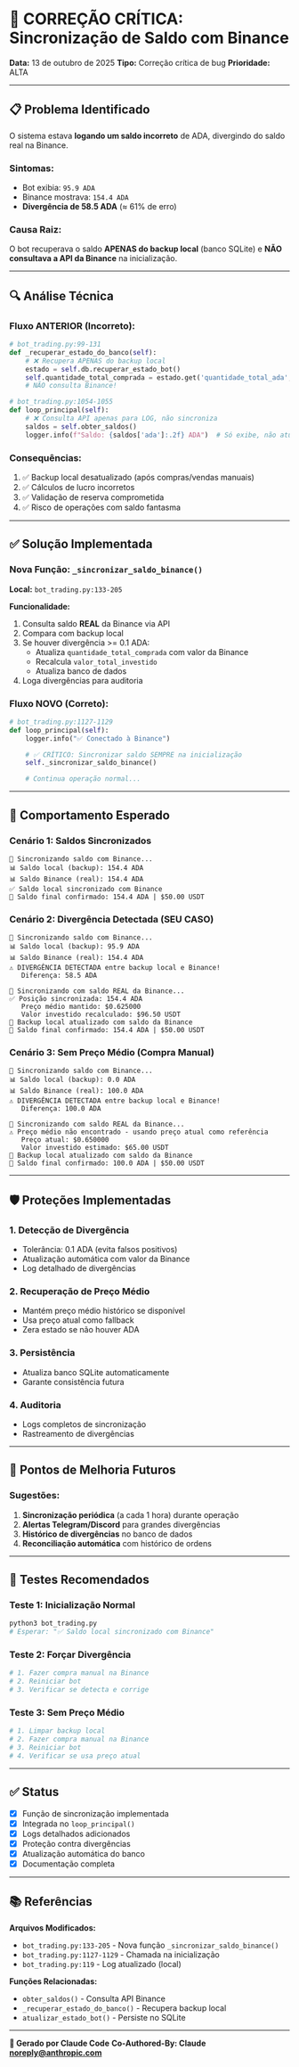 # 🔄 CORREÇÃO CRÍTICA: Sincronização de Saldo com Binance

**Data:** 13 de outubro de 2025
**Tipo:** Correção crítica de bug
**Prioridade:** ALTA

---

## 📋 Problema Identificado

O sistema estava **logando um saldo incorreto** de ADA, divergindo do saldo real na Binance.

### Sintomas:
- Bot exibia: `95.9 ADA`
- Binance mostrava: `154.4 ADA`
- **Divergência de 58.5 ADA** (≈ 61% de erro)

### Causa Raiz:
O bot recuperava o saldo **APENAS do backup local** (banco SQLite) e **NÃO consultava a API da Binance** na inicialização.

---

## 🔍 Análise Técnica

### Fluxo ANTERIOR (Incorreto):

```python
# bot_trading.py:99-131
def _recuperar_estado_do_banco(self):
    # ❌ Recupera APENAS do backup local
    estado = self.db.recuperar_estado_bot()
    self.quantidade_total_comprada = estado.get('quantidade_total_ada', Decimal('0'))
    # NÃO consulta Binance!

# bot_trading.py:1054-1055
def loop_principal(self):
    # ❌ Consulta API apenas para LOG, não sincroniza
    saldos = self.obter_saldos()
    logger.info(f"Saldo: {saldos['ada']:.2f} ADA")  # Só exibe, não atualiza
```

### Consequências:
1. ✅ Backup local desatualizado (após compras/vendas manuais)
2. ✅ Cálculos de lucro incorretos
3. ✅ Validação de reserva comprometida
4. ✅ Risco de operações com saldo fantasma

---

## ✅ Solução Implementada

### Nova Função: `_sincronizar_saldo_binance()`

**Local:** `bot_trading.py:133-205`

**Funcionalidade:**
1. Consulta saldo **REAL** da Binance via API
2. Compara com backup local
3. Se houver divergência >= 0.1 ADA:
   - Atualiza `quantidade_total_comprada` com valor da Binance
   - Recalcula `valor_total_investido`
   - Atualiza banco de dados
4. Loga divergências para auditoria

### Fluxo NOVO (Correto):

```python
# bot_trading.py:1127-1129
def loop_principal(self):
    logger.info("✅ Conectado à Binance")

    # ✅ CRÍTICO: Sincronizar saldo SEMPRE na inicialização
    self._sincronizar_saldo_binance()

    # Continua operação normal...
```

---

## 🎯 Comportamento Esperado

### Cenário 1: Saldos Sincronizados
```
🔄 Sincronizando saldo com Binance...
📊 Saldo local (backup): 154.4 ADA
📊 Saldo Binance (real): 154.4 ADA
✅ Saldo local sincronizado com Binance
💼 Saldo final confirmado: 154.4 ADA | $50.00 USDT
```

### Cenário 2: Divergência Detectada (SEU CASO)
```
🔄 Sincronizando saldo com Binance...
📊 Saldo local (backup): 95.9 ADA
📊 Saldo Binance (real): 154.4 ADA
⚠️ DIVERGÊNCIA DETECTADA entre backup local e Binance!
   Diferença: 58.5 ADA

🔄 Sincronizando com saldo REAL da Binance...
✅ Posição sincronizada: 154.4 ADA
   Preço médio mantido: $0.625000
   Valor investido recalculado: $96.50 USDT
💾 Backup local atualizado com saldo da Binance
💼 Saldo final confirmado: 154.4 ADA | $50.00 USDT
```

### Cenário 3: Sem Preço Médio (Compra Manual)
```
🔄 Sincronizando saldo com Binance...
📊 Saldo local (backup): 0.0 ADA
📊 Saldo Binance (real): 100.0 ADA
⚠️ DIVERGÊNCIA DETECTADA entre backup local e Binance!
   Diferença: 100.0 ADA

🔄 Sincronizando com saldo REAL da Binance...
⚠️ Preço médio não encontrado - usando preço atual como referência
   Preço atual: $0.650000
   Valor investido estimado: $65.00 USDT
💾 Backup local atualizado com saldo da Binance
💼 Saldo final confirmado: 100.0 ADA | $50.00 USDT
```

---

## 🛡️ Proteções Implementadas

### 1. Detecção de Divergência
- Tolerância: 0.1 ADA (evita falsos positivos)
- Atualização automática com valor da Binance
- Log detalhado de divergências

### 2. Recuperação de Preço Médio
- Mantém preço médio histórico se disponível
- Usa preço atual como fallback
- Zera estado se não houver ADA

### 3. Persistência
- Atualiza banco SQLite automaticamente
- Garante consistência futura

### 4. Auditoria
- Logs completos de sincronização
- Rastreamento de divergências

---

## 📝 Pontos de Melhoria Futuros

### Sugestões:
1. **Sincronização periódica** (a cada 1 hora) durante operação
2. **Alertas Telegram/Discord** para grandes divergências
3. **Histórico de divergências** no banco de dados
4. **Reconciliação automática** com histórico de ordens

---

## 🧪 Testes Recomendados

### Teste 1: Inicialização Normal
```bash
python3 bot_trading.py
# Esperar: "✅ Saldo local sincronizado com Binance"
```

### Teste 2: Forçar Divergência
```python
# 1. Fazer compra manual na Binance
# 2. Reiniciar bot
# 3. Verificar se detecta e corrige
```

### Teste 3: Sem Preço Médio
```python
# 1. Limpar backup local
# 2. Fazer compra manual na Binance
# 3. Reiniciar bot
# 4. Verificar se usa preço atual
```

---

## ✅ Status

- [x] Função de sincronização implementada
- [x] Integrada no `loop_principal()`
- [x] Logs detalhados adicionados
- [x] Proteção contra divergências
- [x] Atualização automática do banco
- [x] Documentação completa

---

## 📚 Referências

**Arquivos Modificados:**
- `bot_trading.py:133-205` - Nova função `_sincronizar_saldo_binance()`
- `bot_trading.py:1127-1129` - Chamada na inicialização
- `bot_trading.py:119` - Log atualizado (local)

**Funções Relacionadas:**
- `obter_saldos()` - Consulta API Binance
- `_recuperar_estado_do_banco()` - Recupera backup local
- `atualizar_estado_bot()` - Persiste no SQLite

---

**🤖 Gerado por Claude Code**
**Co-Authored-By: Claude <noreply@anthropic.com>**
